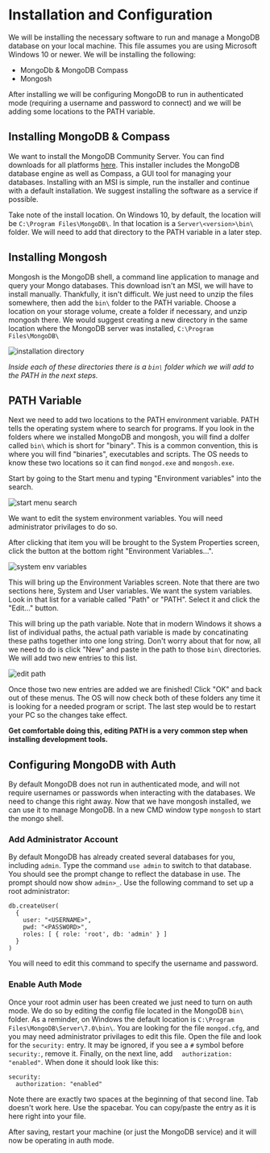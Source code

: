 # Installation and Configuration
We will be installing the necessary software to run and manage a MongoDB database on your local machine. This file assumes you are using Microsoft Windows 10 or newer. We will be installing the following:
 - MongoDb & MongoDB Compass
 - Mongosh

After installing we will be configuring MongoDB to run in authenticated mode (requiring a username and password to connect) and we will be adding some locations to the PATH variable.

## Installing MongoDB & Compass
We want to install the MongoDB Community Server. You can find downloads for all platforms [here](https://www.mongodb.com/try/download/community). This installer includes the MongoDB database engine as well as Compass, a GUI tool for managing your databases. Installing with an MSI is simple, run the installer and continue with a default installation. We suggest installing the software as a service if possible.

Take note of the install location. On Windows 10, by default, the location will be `C:\Program Files\MongoDB\`. In that location is a `Server\<version>\bin\` folder. We will need to add that directory to the PATH variable in a later step. 

## Installing Mongosh
Mongosh is the MongoDB shell, a command line application to manage and query your Mongo databases. This download isn't an MSI, we will have to install manually. Thankfully, it isn't difficult. We just need to unzip the files somewhere, then add the `bin\` folder to the PATH variable. Choose a location on your storage volume, create a folder if necessary, and unzip mongosh there. We would suggest creating a new directory in the same location where the MongoDB server was installed, `C:\Program Files\MongoDB\`

![installation directory](..\resources\install-directory.png)

*Inside each of these directories there is a `bin\` folder which we will add to the PATH in the next steps.*

## PATH Variable
Next we need to add two locations to the PATH environment variable. PATH tells the operating system where to search for programs. If you look in the folders where we installed MongoDB and mongosh, you will find a dolfer called `bin\` which is short for "binary". This is a common convention, this is where you will find "binaries", executables and scripts. The OS needs to know these two locations so it can find `mongod.exe` and `mongosh.exe`.

Start by going to the Start menu and typing "Environment variables" into the search. 

![start menu search](..\resources\search-start-menu.png)

We want to edit the system environment variables. You will need administrator privilages to do so.

After clicking that item you will be brought to the System Properties screen, click the button at the bottom right "Environment Variables...".

![system env variables](..\resources\env-variables.png)

This will bring up the Environment Variables screen. Note that there are two sections here, System and User variables. We want the system variables. Look in that list for a variable called "Path" or "PATH". Select it and click the "Edit..." button.

This will bring up the path variable. Note that in modern Windows it shows a list of individual paths, the actual path variable is made by concatinating these paths together into one long string. Don't worry about that for now, all we need to do is click "New" and paste in the path to those `bin\` directories. We will add two new entries to this list.

![edit path](..\resources\edit-path.png)

Once those two new entries are added we are finished! Click "OK" and back out of these menus. The OS will now check both of these folders any time it is looking for a needed program or script. The last step would be to restart your PC so the changes take effect. 

**Get comfortable doing this, editing PATH is a very common step when installing development tools.**

## Configuring MongoDB with Auth
By default MongoDB does not run in authenticated mode, and will not require usernames or passwords when interacting with the databases. We need to change this right away. Now that we have mongosh installed, we can use it to manage MongoDB. In a new CMD window type `mongosh` to start the mongo shell.

### Add Administrator Account
By default MongoDB has already created several databases for you, including `admin`. Type the command `use admin` to switch to that database. You should see the prompt change to reflect the database in use. The prompt should now show `admin>_`. Use the following command to set up a root administrator:

```
db.createUser(
  {
    user: "<USERNAME>",
    pwd: "<PASSWORD>",
    roles: [ { role: 'root', db: 'admin' } ]
  }
)
```
You will need to edit this command to specify the username and password.

### Enable Auth Mode
Once your root admin user has been created we just need to turn on auth mode. We do so by editing the config file located in the MongoDB `bin\` folder. As a reminder, on Windows the default location is `C:\Program Files\MongoDB\Server\7.0\bin\`. You are looking for the file `mongod.cfg`, and you may need administrator privilages to edit this file. Open the file and look for the `security:` entry. It may be ignored, if you see a `#` symbol before `security:`, remove it. Finally, on the next line, add `  authorization: "enabled"`. When done it should look like this:

```
security:
  authorization: "enabled"
```
Note there are exactly two spaces at the beginning of that second line. Tab doesn't work here. Use the spacebar. You can copy/paste the entry as it is here right into your file.

After saving, restart your machine (or just the MongoDB service) and it will now be operating in auth mode.

